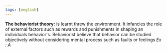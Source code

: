 ```yaml
---
tags: [english]
---
```


**The behaviorist theory:** is learnt threw the environment. It infancies the role of external factors such as rewards and punishments in shaping an individuals behavior's. Behaviorist believe that behavior can be studied objectively without considering mental process such as faults or feelings
	*Ex : A*